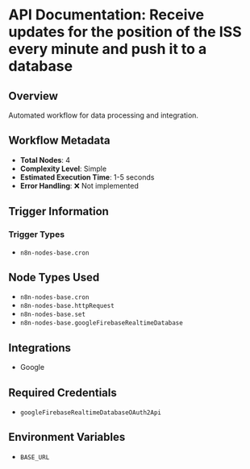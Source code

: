 # API Documentation: Receive updates for the position of the ISS every minute and push it to a database

## Overview
Automated workflow for data processing and integration.

## Workflow Metadata
- **Total Nodes**: 4
- **Complexity Level**: Simple
- **Estimated Execution Time**: 1-5 seconds
- **Error Handling**: ❌ Not implemented

## Trigger Information
### Trigger Types
- `n8n-nodes-base.cron`

## Node Types Used
- `n8n-nodes-base.cron`
- `n8n-nodes-base.httpRequest`
- `n8n-nodes-base.set`
- `n8n-nodes-base.googleFirebaseRealtimeDatabase`

## Integrations
- Google

## Required Credentials
- `googleFirebaseRealtimeDatabaseOAuth2Api`

## Environment Variables
- `BASE_URL`
